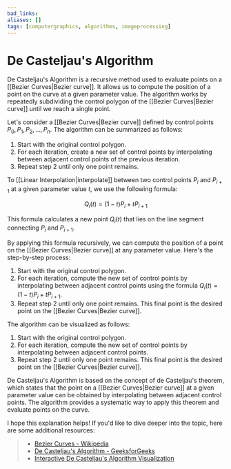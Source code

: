 ```yaml
---
bad_links: 
aliases: []
tags: [computergraphics, algorithms, imageprocessing]
---
```

# De Casteljau's Algorithm

De Casteljau's Algorithm is a recursive method used to evaluate points on a [[Bezier Curves|Bezier curve]]. It allows us to compute the position of a point on the curve at a given parameter value. The algorithm works by repeatedly subdividing the control polygon of the [[Bezier Curves|Bezier curve]] until we reach a single point.

Let's consider a [[Bezier Curves|Bezier curve]] defined by control points $P_0, P_1, P_2, \ldots, P_n$. The algorithm can be summarized as follows:

1. Start with the original control polygon.
2. For each iteration, create a new set of control points by interpolating between adjacent control points of the previous iteration.
3. Repeat step 2 until only one point remains.

To [[Linear Interpolation|interpolate]] between two control points $P_i$ and $P_{i+1}$ at a given parameter value $t$, we use the following formula:

$$
Q_i(t) = (1-t)P_i + tP_{i+1}
$$

This formula calculates a new point $Q_i(t)$ that lies on the line segment connecting $P_i$ and $P_{i+1}$.

By applying this formula recursively, we can compute the position of a point on the [[Bezier Curves|Bezier curve]] at any parameter value. Here's the step-by-step process:

1. Start with the original control polygon.
2. For each iteration, compute the new set of control points by interpolating between adjacent control points using the formula $Q_i(t) = (1-t)P_i + tP_{i+1}$.
3. Repeat step 2 until only one point remains. This final point is the desired point on the [[Bezier Curves|Bezier curve]].

The algorithm can be visualized as follows:

1. Start with the original control polygon.
2. For each iteration, compute the new set of control points by interpolating between adjacent control points.
3. Repeat step 2 until only one point remains. This final point is the desired point on the [[Bezier Curves|Bezier curve]].

De Casteljau's Algorithm is based on the concept of de Casteljau's theorem, which states that the point on a [[Bezier Curves|Bezier curve]] at a given parameter value can be obtained by interpolating between adjacent control points. The algorithm provides a systematic way to apply this theorem and evaluate points on the curve.

I hope this explanation helps! If you'd like to dive deeper into the topic, here are some additional resources:

> - [Bezier Curves - Wikipedia](https://en.wikipedia.org/wiki/B%C3%A9zier_curve)
> - [De Casteljau's Algorithm - GeeksforGeeks](https://www.geeksforgeeks.org/de-casteljaus-algorithm-for-computing-bezier-curve/)
> - [Interactive De Casteljau's Algorithm Visualization](https://www.jasondavies.com/animated-bezier/)